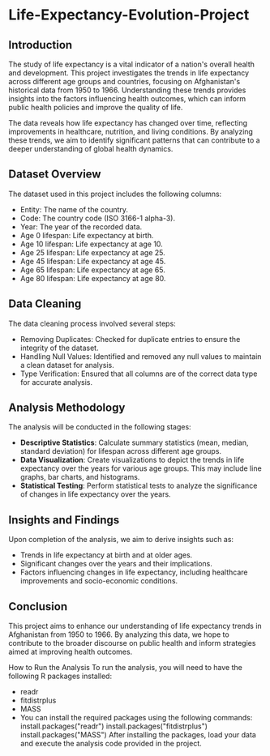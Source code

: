 # Life-Expectancy-Evolution-Project
## Introduction
The study of life expectancy is a vital indicator of a nation's overall health and development. This project investigates the trends in life expectancy across different age groups and countries, focusing on Afghanistan's historical data from 1950 to 1966. Understanding these trends provides insights into the factors influencing health outcomes, which can inform public health policies and improve the quality of life.

The data reveals how life expectancy has changed over time, reflecting improvements in healthcare, nutrition, and living conditions. By analyzing these trends, we aim to identify significant patterns that can contribute to a deeper understanding of global health dynamics.

## Dataset Overview
The dataset used in this project includes the following columns:
* Entity: The name of the country.
* Code: The country code (ISO 3166-1 alpha-3).
* Year: The year of the recorded data.
* Age 0 lifespan: Life expectancy at birth.
* Age 10 lifespan: Life expectancy at age 10.
* Age 25 lifespan: Life expectancy at age 25.
* Age 45 lifespan: Life expectancy at age 45.
* Age 65 lifespan: Life expectancy at age 65.
* Age 80 lifespan: Life expectancy at age 80.

## Data Cleaning
The data cleaning process involved several steps:
* Removing Duplicates: Checked for duplicate entries to ensure the integrity of the dataset.
* Handling Null Values: Identified and removed any null values to maintain a clean dataset for analysis.
* Type Verification: Ensured that all columns are of the correct data type for accurate analysis.

## Analysis Methodology
The analysis will be conducted in the following stages:
* **Descriptive Statistics**: Calculate summary statistics (mean, median, standard deviation) for lifespan across different age groups.
* **Data Visualization**: Create visualizations to depict the trends in life expectancy over the years for various age groups. This may include line graphs, bar charts, and histograms.
* **Statistical Testing**: Perform statistical tests to analyze the significance of changes in life expectancy over the years.

## Insights and Findings
Upon completion of the analysis, we aim to derive insights such as:
* Trends in life expectancy at birth and at older ages.
* Significant changes over the years and their implications.
* Factors influencing changes in life expectancy, including healthcare improvements and socio-economic conditions.

## Conclusion
This project aims to enhance our understanding of life expectancy trends in Afghanistan from 1950 to 1966. By analyzing this data, we hope to contribute to the broader discourse on public health and inform strategies aimed at improving health outcomes.

How to Run the Analysis
To run the analysis, you will need to have the following R packages installed:
* readr
* fitdistrplus
* MASS
* You can install the required packages using the following commands:
install.packages("readr")
install.packages("fitdistrplus")
install.packages("MASS")
After installing the packages, load your data and execute the analysis code provided in the project.
